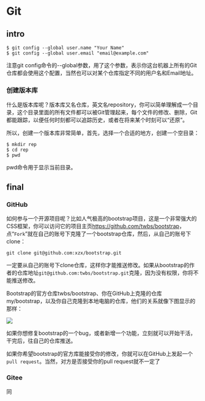 # Git

## intro

``` git
$ git config --global user.name "Your Name"
$ git config --global user.email "email@example.com"
```

注意git config命令的--global参数，用了这个参数，表示你这台机器上所有的Git仓库都会使用这个配置，当然也可以对某个仓库指定不同的用户名和Email地址。

### 创建版本库

什么是版本库呢？版本库又名仓库，英文名repository，你可以简单理解成一个目录，这个目录里面的所有文件都可以被Git管理起来，每个文件的修改、删除，Git都能跟踪，以便任何时刻都可以追踪历史，或者在将来某个时刻可以“还原”。

所以，创建一个版本库非常简单，首先，选择一个合适的地方，创建一个空目录：

```
$ mkdir rep
$ cd rep
$ pwd
```

pwd命令用于显示当前目录。

## final

### GitHub

如何参与一个开源项目呢？比如人气极高的bootstrap项目，这是一个非常强大的CSS框架，你可以访问它的项目主页<https://github.com/twbs/bootstrap>，点“`Fork`”就在自己的账号下克隆了一个bootstrap仓库，然后，从自己的账号下clone：  

`git clone git@github.com:xzx/bootstrap.git`  

一定要从自己的账号下clone仓库，这样你才能推送修改。如果从bootstrap的作者的仓库地址`git@github.com:twbs/bootstrap.git`克隆，因为没有权限，你将不能推送修改。

Bootstrap的官方仓库twbs/bootstrap、你在GitHub上克隆的仓库my/bootstrap，以及你自己克隆到本地电脑的仓库，他们的关系就像下图显示的那样：

![](../../resources/pictures/2021-05-24-18-32-58.png)

如果你想修复bootstrap的一个bug，或者新增一个功能，立刻就可以开始干活，干完后，往自己的仓库推送。

如果你希望bootstrap的官方库能接受你的修改，你就可以在GitHub上发起一个`pull request`。当然，对方是否接受你的pull request就不一定了

### Gitee

同
